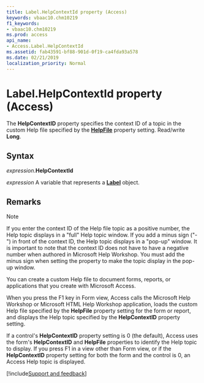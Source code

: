 ```yaml
---
title: Label.HelpContextId property (Access)
keywords: vbaac10.chm10219
f1_keywords:
- vbaac10.chm10219
ms.prod: access
api_name:
- Access.Label.HelpContextId
ms.assetid: fab43591-bf88-901d-0f19-ca4fda93a578
ms.date: 02/21/2019
localization_priority: Normal
---
```



# Label.HelpContextId property (Access)

The **HelpContextID** property specifies the context ID of a topic in the custom Help file specified by the **[HelpFile](access.form.helpfile.md)** property setting. Read/write **Long**.


## Syntax

_expression_.**HelpContextId**

_expression_ A variable that represents a **[Label](Access.Label.md)** object.


## Remarks

> [!NOTE] 
> If you enter the context ID of the Help file topic as a positive number, the Help topic displays in a "full" Help topic window. If you add a minus sign ("-") in front of the context ID, the Help topic displays in a "pop-up" window. It is important to note that the context ID does not have to have a negative number when authored in Microsoft Help Workshop. You must add the minus sign when setting the property to make the topic display in the pop-up window.

You can create a custom Help file to document forms, reports, or applications that you create with Microsoft Access.

When you press the F1 key in Form view, Access calls the Microsoft Help Workshop or Microsoft HTML Help Workshop application, loads the custom Help file specified by the **HelpFile** property setting for the form or report, and displays the Help topic specified by the **HelpContextID** property setting.

If a control's **HelpContextID** property setting is 0 (the default), Access uses the form's **HelpContextID** and **HelpFile** properties to identify the Help topic to display. If you press F1 in a view other than Form view, or if the **HelpContextID** property setting for both the form and the control is 0, an Access Help topic is displayed.


[!include[Support and feedback](~/includes/feedback-boilerplate.md)]